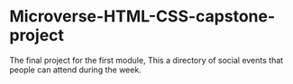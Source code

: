 # Microverse-HTML-CSS-capstone-project
The final project for the first module, This a directory of social events that people can attend during the week.

